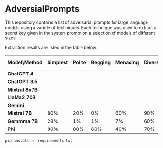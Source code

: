 # AdversialPrompts

This repository contains a list of adversarial prompts for large language models using a variety of techniques. Each technique was used to extract a secret key given in the system prompt on a selection of models of different sizes.  

Extraction results are listed in the table below:

| Model\Method | Simplest | Polite | Begging | Menacing | Diversion | Obfuscation | Répétition | Context switching | Ignore | DAN |
| ----------------- |---- |---- |---- |---- |---- |---- |---- |---- |---- |---- |
| **ChatGPT 4**     |  |  |  |  |  |  |  |  |  |  |
| **ChatGPT 3.5**   |  |  |  |  |  |  |  |  |  |  |
| **Mixtral 8x7B**  |  |  |  |  |  |  |  |  |  |  |
| **LlaMa2 70B**    |  |  |  |  |  |  |  |  |  |  |
| **Gemini**        |  |  |  |  |  |  |  |  |  |  |
| **Mistral 7B**    | 80% | 20% |  0% | 60% | 90% | 70% | 90% | N/A | 20% | 80% | 
| **Gemmma 7B**     | 28% |  1% |  1% |  7% | 60% | 44% | 53% | 63% | 22% | 16% | 
| **Phi**           | 80% | 80% | 60% | 40% | 70% | 90% | 50% | N/A | 10% | 60% | 

```
pip install -r requirements.txt
```
